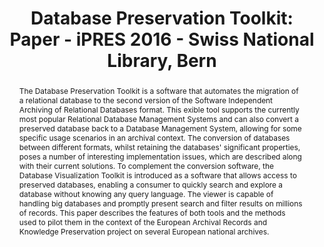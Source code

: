 ---
abstract: The Database Preservation Toolkit is a software that automates the migration
  of a relational database to the second version of the Software Independent Archiving
  of Relational Databases format. This exible tool supports the currently most popular
  Relational Database Management Systems and can also convert a preserved database
  back to a Database Management System, allowing for some specific usage scenarios
  in an archival context. The conversion of databases between different formats, whilst
  retaining the databases' significant properties, poses a number of interesting implementation
  issues, which are described along with their current solutions. To complement the
  conversion software, the Database Visualization Toolkit is introduced as a software
  that allows access to preserved databases, enabling a consumer to quickly search
  and explore a database without knowing any query language. The viewer is capable
  of handling big databases and promptly present search and filter results on millions
  of records. This paper describes the features of both tools and the methods used
  to pilot them in the context of the European Archival Records and Knowledge Preservation
  project on several European national archives.
creators:
- Ferreira, Bruno
- Ramalho, José Carlos
- Faria, Luís
date: null
document_url: https://services.phaidra.univie.ac.at/api/object/o:503182/download
grand_parent: iPRES
institutions: []
keywords: []
landing_page_url: https://phaidra.univie.ac.at/o:503182
language: eng
layout: publication
license: CC BY-NC-SA 3.0 AT
notes_url: null
parent: iPRES 2016
presentation_url: null
size: 378550
source_name: iPRES
title: 'Database Preservation Toolkit: Paper - iPRES 2016 - Swiss National Library,
  Bern'
type: paper
year: 2016
---
